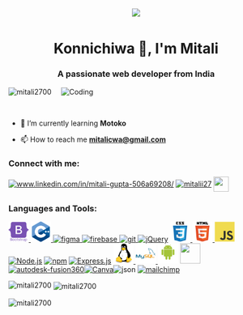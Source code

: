 <h1 align="center">
<img width=2000 src= "https://thumbs.dreamstime.com/b/web-development-concept-person-using-laptop-computer-web-development-concept-person-using-laptop-computer-173653541.jpg">
</h1> 
<h1 align="center">Konnichiwa 👋, I'm Mitali</h1>
<h3 align="center">A passionate web developer from India</h3>
<img align="right" alt="Coding" width="400" src="https://res.cloudinary.com/practicaldev/image/fetch/s--2bZIjPGC -/c_limit%2Cf_auto%2Cfl_progressive%2Cq_66%2Cw_880/https://dev-to-uploads.s3.amazonaws.com/i/d4tvukbt5mra37cvwklk.gif">

<p align="left"> <img src="https://komarev.com/ghpvc/?username=mitali2700&label=Profile%20views&color=0e75b6&style=flat" alt="mitali2700" /> </p>

<p align="left"> <a href="https://twitter.com/" target="blank"><img src="https://img.shields.io/twitter/follow/?logo=twitter&style=for-the-badge" alt="" /></a> </p>

- 🌱 I’m currently learning **Motoko**

- 📫 How to reach me **mitalicwa@gmail.com**

<h3 align="left">Connect with me:</h3>
<p align="left">
<a href="https://www.linkedin.com/in/mitali-gupta-506a69208/" target="blank"><img align="center" src="https://raw.githubusercontent.com/rahuldkjain/github-profile-readme-generator/master/src/images/icons/Social/linked-in-alt.svg" alt="www.linkedin.com/in/mitali-gupta-506a69208/" height="30" width="40" /></a>
<a href="https://instagram.com/mitalii27" target="blank"><img align="center" src="https://raw.githubusercontent.com/rahuldkjain/github-profile-readme-generator/master/src/images/icons/Social/instagram.svg" alt="mitalii27" height="30" width="40" /></a>
<a href="https://replit.com/@MITALIGUPTA" target="blank"><img align= "center" src="https://user-images.githubusercontent.com/78539161/181254713-cd647b34-ecdc-45c9-81d5-05803a562e11.png"  height="30" width="30" /></a>
</p>





<h3 align="left">Languages and Tools:</h3>
<p align="left"> <a href="https://getbootstrap.com" target="_blank" rel="noreferrer"> <img src="https://raw.githubusercontent.com/devicons/devicon/master/icons/bootstrap/bootstrap-plain-wordmark.svg" alt="bootstrap" width="40" height="40"/> </a> <a href="https://www.w3schools.com/cpp/" target="_blank" rel="noreferrer"> <img src="https://raw.githubusercontent.com/devicons/devicon/master/icons/cplusplus/cplusplus-original.svg" alt="cplusplus" width="40" height="40"/> </a>  <a href="https://www.figma.com/" target="_blank" rel="noreferrer"> <img src="https://www.vectorlogo.zone/logos/figma/figma-icon.svg" alt="figma" width="40" height="40"/> </a> <a href="https://firebase.google.com/" target="_blank" rel="noreferrer"> <img src="https://www.vectorlogo.zone/logos/firebase/firebase-icon.svg" alt="firebase" width="40" height="40"/> </a> <a href="https://git-scm.com/" target="_blank" rel="noreferrer"> <img src="https://www.vectorlogo.zone/logos/git-scm/git-scm-icon.svg" alt="git" width="40" height="40"/> </a> 
  <a href="https://jquery.com/" target="_blank" rel="noreferrer"><img src="https://user-images.githubusercontent.com/78539161/179682340-fcb86e2b-bdbe-4c52-a827-a12e669a58a3.png" alt="jQuery" width="20" height="20"></a> 
<a href="https://www.w3schools.com/css/" target="_blank" rel="noreferrer"> <img src="https://raw.githubusercontent.com/devicons/devicon/master/icons/css3/css3-original-wordmark.svg" alt="css3" width="40" height="40"/> </a>
<a href="https://www.w3.org/html/" target="_blank" rel="noreferrer"> <img src="https://raw.githubusercontent.com/devicons/devicon/master/icons/html5/html5-original-wordmark.svg" alt="html5" width="40" height="40"/> </a> <a href="https://developer.mozilla.org/en-US/docs/Web/JavaScript" target="_blank" rel="noreferrer"> <img src="https://raw.githubusercontent.com/devicons/devicon/master/icons/javascript/javascript-original.svg" alt="javascript" width="40" height="40"/> </a>
<a href="https://nodejs.org/api/" target="_blank" rel="noreferrer"><img src="https://upload.wikimedia.org/wikipedia/commons/thumb/d/d9/Node.js_logo.svg/128px-Node.js_logo.svg.png" alt="Node.js" width="60"></a>
<a href="https://www.npmjs.com/" target="_blank" rel="noreferrer"><img src="https://user-images.githubusercontent.com/78539161/180617223-47849d60-5538-43b7-8474-77d9db58728b.png" alt="npm" width="40"></a>
<a href="https://expressjs.com/" target="_blank" rel="noreferrer"><img src="https://user-images.githubusercontent.com/78539161/180755429-687cd845-0559-4140-9069-4a453ac307b7.png" alt="Express.js" height="18"></a>
<a href="https://www.linux.org/" target="_blank" rel="noreferrer"> <img src="https://raw.githubusercontent.com/devicons/devicon/master/icons/linux/linux-original.svg" alt="linux" width="40" height="40"/> </a> 
  <a href="https://www.mysql.com/" target="_blank" rel="noreferrer"> <img src="https://raw.githubusercontent.com/devicons/devicon/master/icons/mysql/mysql-original-wordmark.svg" alt="mysql" width="40" height="40"/> </a>
<a href="https://developer.android.com/docs" target="_blank" rel="noreferrer"><img src="https://raw.githubusercontent.com/devicons/devicon/master/icons/android/android-original-wordmark.svg" alt="android" width="40" height="40" style="max-width: 100%;"></a>
<a href="https://hyper.is/" target="_blank" rel="noreferrer"><img src="https://user-images.githubusercontent.com/78539161/180262577-2538fca2-5701-4db4-a2fd-0871adc4af84.svg" width="40" height="40"></a>
<a href="https://www.autodesk.com/products/fusion-360/overview" target="_blank" rel="noreferrer"><img src="https://user-images.githubusercontent.com/78539161/179355291-0f7b3dae-ad47-4186-8371-f33ccdd192ff.svg" alt="autodesk-fusion360" width="40" height="40"></a><a href="https://www.canva.com/" target="_blank" rel="noreferrer"><img src="https://user-images.githubusercontent.com/78539161/179355900-a860afe3-ba63-4256-a7b4-760c0f416a7c.png" alt="Canva" width="40" height="40"></a><a><img src="https://user-images.githubusercontent.com/78539161/181601993-fd3ccb96-efe3-442b-94f4-49a72e37c521.png" alt="json" width="35"></a> <a href= "https://mailchimp.com/" target="_blank" rel="noreferrer"><img src="https://user-images.githubusercontent.com/78539161/184526403-99aff1c2-b247-48c7-812e-285d012aa03a.png" alt="mailchimp" height="40"></a>

  
</p>




<p><img align="left" src="https://github-readme-stats.vercel.app/api/top-langs?username=mitali2700&show_icons=true&locale=en&layout=compact" alt="mitali2700" /></p>
<p>&nbsp;<img align="center" src="https://github-readme-stats.vercel.app/api?username=mitali2700&show_icons=true&locale=en" alt="mitali2700" /></p>
<p><img align="center" src="https://github-readme-streak-stats.herokuapp.com/?user=mitali2700&" alt="mitali2700" /></p>
